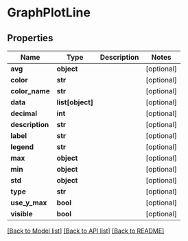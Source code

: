 # GraphPlotLine

## Properties
Name | Type | Description | Notes
------------ | ------------- | ------------- | -------------
**avg** | **object** |  | [optional] 
**color** | **str** |  | [optional] 
**color_name** | **str** |  | [optional] 
**data** | **list[object]** |  | [optional] 
**decimal** | **int** |  | [optional] 
**description** | **str** |  | [optional] 
**label** | **str** |  | [optional] 
**legend** | **str** |  | [optional] 
**max** | **object** |  | [optional] 
**min** | **object** |  | [optional] 
**std** | **object** |  | [optional] 
**type** | **str** |  | [optional] 
**use_y_max** | **bool** |  | [optional] 
**visible** | **bool** |  | [optional] 

[[Back to Model list]](../README.md#documentation-for-models) [[Back to API list]](../README.md#documentation-for-api-endpoints) [[Back to README]](../README.md)


